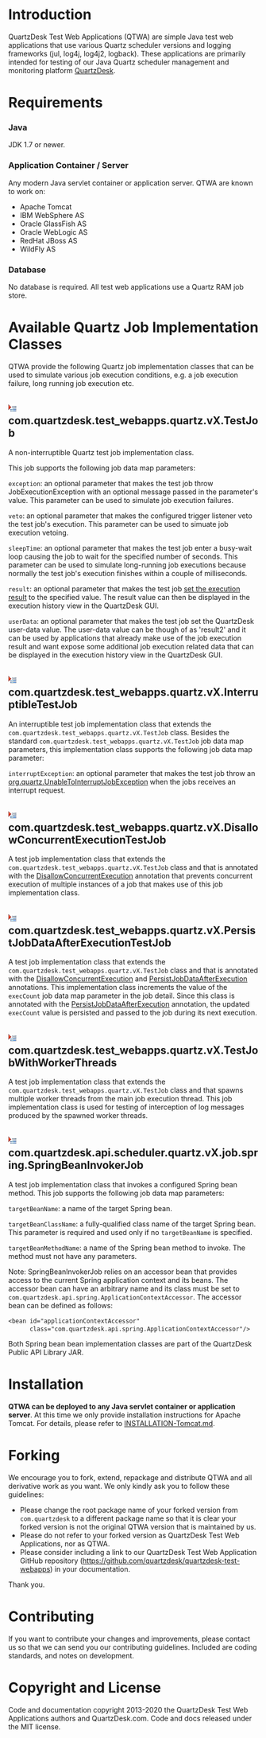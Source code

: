 # Introduction

QuartzDesk Test Web Applications (QTWA) are simple Java test web applications that use various Quartz scheduler versions and logging frameworks (jul, log4j, log4j2, logback). These applications are primarily intended for testing of our Java Quartz scheduler management and monitoring platform [QuartzDesk](http://www.quartzdesk.com).

# Requirements

### Java
JDK 1.7 or newer.

### Application Container / Server
Any modern Java servlet container or application server. QTWA are known to work on:

* Apache Tomcat
* IBM WebSphere AS
* Oracle GlassFish AS
* Oracle WebLogic AS
* RedHat JBoss AS
* WildFly AS

### Database
 
No database is required. All test web applications use a Quartz RAM job store. 


# Available Quartz Job Implementation Classes

QTWA provide the following Quartz job implementation classes that can be used to simulate various job execution conditions, e.g. a job execution failure, long running job execution etc. 

## ![](media/job-impl-class-16x16.png) com.quartzdesk.test_webapps.quartz.vX.TestJob
A non-interruptible Quartz test job implementation class.

This job supports the following job data map parameters:

`exception`: an optional parameter that makes the test job throw JobExecutionException with an optional message passed in the parameter's value. This parameter can be used to simulate job execution failures.

`veto`: an optional parameter that makes the configured trigger listener veto the test job's execution. This parameter can be used to simuate job execution vetoing.

`sleepTime`: an optional parameter that makes the test job enter a busy-wait loop causing the job to wait for the specified number of seconds. This parameter can be used to simulate long-running job executions because normally the test job's execution finishes within a couple of milliseconds.

`result`: an optional parameter that makes the test job [set the execution result](http://www.quartz-scheduler.org/api/2.2.1/org/quartz/JobExecutionContext.html#setResult(java.lang.Object)) to the specified value. The result value can then be displayed in the execution history view in the QuartzDesk GUI.

`userData`: an optional parameter that makes the test job set the QuartzDesk user-data value. The user-data value can be though of as 'result2' and it can be used by applications that already make use of the job execution result and want expose some additional job execution related data that can be displayed in the execution history view in the QuartzDesk GUI.
 

## ![](media/job-impl-class-16x16.png) com.quartzdesk.test_webapps.quartz.vX.InterruptibleTestJob
An interruptible test job implementation class that extends the `com.quartzdesk.test_webapps.quartz.vX.TestJob` class. Besides the standard `com.quartzdesk.test_webapps.quartz.vX.TestJob` job data map parameters, this 
implementation class supports the following job data map parameter: 

`interruptException`: an optional parameter that makes the test job throw an [org.quartz.UnableToInterruptJobException](http://www.quartz-scheduler.org/api/2.2.1/org/quartz/UnableToInterruptJobException.html) when the jobs receives an interrupt request.


## ![](media/job-impl-class-16x16.png) com.quartzdesk.test_webapps.quartz.vX.DisallowConcurrentExecutionTestJob
A test job implementation class that extends the `com.quartzdesk.test_webapps.quartz.vX.TestJob` class and that is annotated with the [DisallowConcurrentExecution](http://www.quartz-scheduler.org/api/2.2.1/org/quartz/DisallowConcurrentExecution.html) annotation that prevents concurrent execution of multiple instances of a job that makes use of this job implementation class.    


## ![](media/job-impl-class-16x16.png) com.quartzdesk.test_webapps.quartz.vX.PersistJobDataAfterExecutionTestJob
A test job implementation class that extends the `com.quartzdesk.test_webapps.quartz.vX.TestJob` class and that is annotated with the [DisallowConcurrentExecution](http://www.quartz-scheduler.org/api/2.2.1/org/quartz/DisallowConcurrentExecution.html) and [PersistJobDataAfterExecution](http://www.quartz-scheduler.org/api/2.2.1/org/quartz/PersistJobDataAfterExecution.html) annotations. This implementation class increments the value of the `execCount` job data map parameter in the job detail. Since this class is annotated with the [PersistJobDataAfterExecution](http://www.quartz-scheduler.org/api/2.2.1/org/quartz/PersistJobDataAfterExecution.html) annotation, the updated `execCount` value is persisted and passed to the job during its next execution.


## ![](media/job-impl-class-16x16.png) com.quartzdesk.test_webapps.quartz.vX.TestJobWithWorkerThreads  
A test job implementation class that extends the `com.quartzdesk.test_webapps.quartz.vX.TestJob` class and that spawns multiple worker threads from the main job execution thread. This job implementation class is used for testing of interception of log messages produced by the spawned worker threads. 


## ![](media/job-impl-class-16x16.png) com.quartzdesk.api.scheduler.quartz.vX.job.spring.SpringBeanInvokerJob
A test job implementation class that invokes a configured Spring bean method. This job supports the following job data map parameters:

`targetBeanName`: a name of the target Spring bean.

`targetBeanClassName`: a fully-qualified class name of the target Spring bean. This parameter is required and used only if no `targetBeanName` is specified. 

`targetBeanMethodName`: a name of the Spring bean method to invoke. The method must not have any parameters.

Note: SpringBeanInvokerJob relies on an accessor bean that provides access to the current Spring application context and its beans. The accessor bean can have an arbitrary name and its class must be set to `com.quartzdesk.api.spring.ApplicationContextAccessor`. The accessor bean can be defined as follows:

```
<bean id="applicationContextAccessor"
      class="com.quartzdesk.api.spring.ApplicationContextAccessor"/>
```

Both Spring bean bean implementation classes are part of the QuartzDesk Public API Library JAR.


# Installation

**QTWA can be deployed to any Java servlet container or application server**. At this time we only provide installation instructions for Apache Tomcat. For details, please refer to [INSTALLATION-Tomcat.md](INSTALLATION-Tomcat.md). 


# Forking

We encourage you to fork, extend, repackage and distribute QTWA and all derivative work as you want. We only kindly ask you to follow these guidelines:

* Please change the root package name of your forked version from `com.quartzdesk` to a different package name so that it is clear your forked version is not the original QTWA version that is maintained by us. 
* Please do not refer to your forked version as QuartzDesk Test Web Applications, nor as QTWA. 
* Please consider including a link to our QuartzDesk Test Web Application GitHub repository (https://github.com/quartzdesk/quartzdesk-test-webapps) in your documentation. 

Thank you.


# Contributing

If you want to contribute your changes and improvements, please contact us so that we can send you our contributing guidelines. Included are coding standards, and notes on development.


# Copyright and License

Code and documentation copyright 2013-2020 the QuartzDesk Test Web Applications authors and QuartzDesk.com. Code and docs released under the MIT license.
